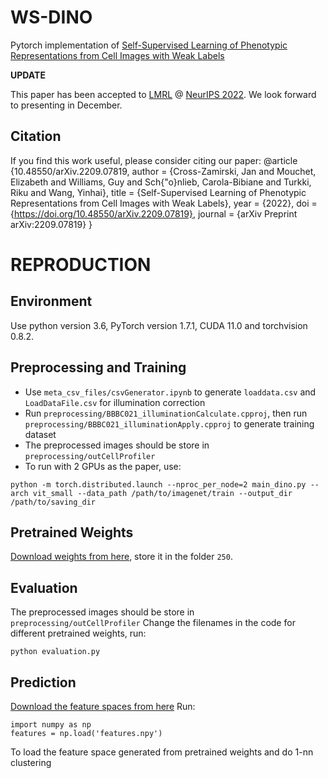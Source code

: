 # WS-DINO

Pytorch implementation of [Self-Supervised Learning of Phenotypic Representations from Cell Images with Weak Labels](https://arxiv.org/abs/2209.07819)  


**UPDATE**

This paper has been accepted to [LMRL](https://www.lmrl.org/) @ [NeurIPS 2022](https://neurips.cc/). We look forward to presenting in December.



## Citation
If you find this work useful, please consider citing our paper:
@article {10.48550/arXiv.2209.07819,
	author = {Cross-Zamirski, Jan and Mouchet, Elizabeth and Williams, Guy and Sch{\"o}nlieb, Carola-Bibiane and Turkki, Riku and Wang, Yinhai},
	title = {Self-Supervised Learning of Phenotypic Representations from Cell Images with Weak Labels},
	year = {2022},
	doi = {https://doi.org/10.48550/arXiv.2209.07819},
	journal = {arXiv Preprint arXiv:2209.07819}
}

# REPRODUCTION

## Environment

 Use python version 3.6, PyTorch version 1.7.1, CUDA 11.0 and torchvision 0.8.2.

## Preprocessing and Training
- Use `meta_csv_files/csvGenerator.ipynb` to generate `loaddata.csv` and `LoadDataFile.csv` for illumination correction
- Run `preprocessing/BBBC021_illuminationCalculate.cpproj`, then run `preprocessing/BBBC021_illuminationApply.cpproj` to generate training dataset
- The preprocessed images should be store in `preprocessing/outCellProfiler`
- To run with 2 GPUs as the paper, use:
```
python -m torch.distributed.launch --nproc_per_node=2 main_dino.py --arch vit_small --data_path /path/to/imagenet/train --output_dir /path/to/saving_dir
```

## Pretrained Weights

[Download weights from here](https://drive.google.com/drive/folders/1y4yzkYQ8g6eytobmfC9mNmist4FfONWS?usp=sharing), store it in the folder `250`.

## Evaluation
The preprocessed images should be store in `preprocessing/outCellProfiler`
Change the filenames in the code for different pretrained weights, run:
```
python evaluation.py
```

## Prediction
[Download the feature spaces from here](https://drive.google.com/drive/folders/1y4yzkYQ8g6eytobmfC9mNmist4FfONWS?usp=sharing)
Run:
```
import numpy as np
features = np.load('features.npy')
```
To load the feature space generated from pretrained weights and do 1-nn clustering
